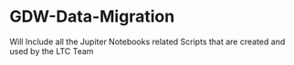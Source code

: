 # GDW-Data-Migration
Will Include all the Jupiter Notebooks related Scripts that are created and used by the LTC Team